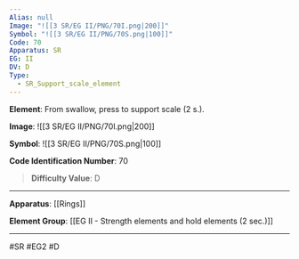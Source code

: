 ```yaml
---
Alias: null
Image: "![[3 SR/EG II/PNG/70I.png|200]]"
Symbol: "![[3 SR/EG II/PNG/70S.png|100]]"
Code: 70
Apparatus: SR
EG: II
DV: D
Type:
  - SR_Support_scale_element
---
```

**Element**: From swallow, press to support scale (2 s.).

**Image**:
![[3 SR/EG II/PNG/70I.png|200]]

**Symbol**:
![[3 SR/EG II/PNG/70S.png|100]]

**Code Identification Number**: 70

>**Difficulty Value**: D

___
**Apparatus**: [[Rings]]

**Element Group**: [[EG II - Strength elements and hold elements (2 sec.)]]
___
#SR #EG2 #D

